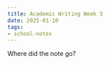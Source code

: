 ```yaml
---
title: Academic Writing Week 3
date: 2025-01-10
tags:
- school-notes
---
```


Where did the note go?
